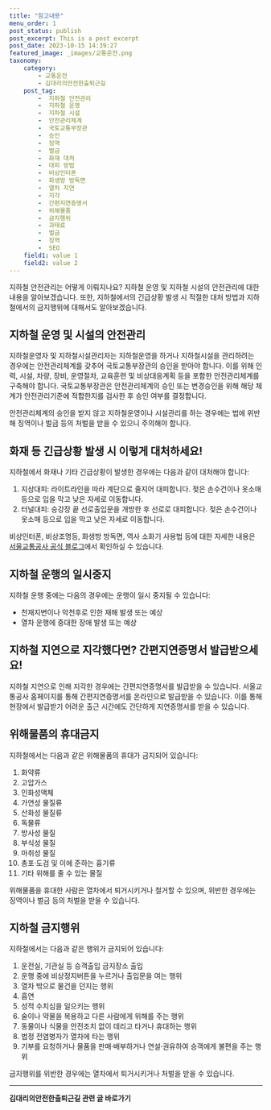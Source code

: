 ```yaml
---
title: "참고내용"
menu_order: 1
post_status: publish
post_excerpt: This is a post excerpt
post_date: 2023-10-15 14:39:27
featured_image: _images/교통운전.png
taxonomy:
    category:
        - 교통운전
        - 김대리의안전한출퇴근길
    post_tag:
        -  지하철 안전관리
        -  지하철 운영
        -  지하철 시설
        -  안전관리체계
        -  국토교통부장관
        -  승인
        -  징역
        -  벌금
        -  화재 대처
        -  대피 방법
        -  비상인터폰
        -  화생방 방독면
        -  열차 지연
        -  지각
        -  간편지연증명서
        -  위해물품
        -  금지행위
        -  과태료
        -  벌금
        -  징역
        -  SEO
    field1: value 1
    field2: value 2
---
```



지하철 안전관리는 어떻게 이뤄지나요? 지하철 운영 및 지하철 시설의 안전관리에 대한 내용을 알아보겠습니다. 또한, 지하철에서의 긴급상황 발생 시 적절한 대처 방법과 지하철에서의 금지행위에 대해서도 알아보겠습니다.

## 지하철 운영 및 시설의 안전관리

지하철운영자 및 지하철시설관리자는 지하철운영을 하거나 지하철시설을 관리하려는 경우에는 안전관리체계를 갖추어 국토교통부장관의 승인을 받아야 합니다. 이를 위해 인력, 시설, 차량, 장비, 운영절차, 교육훈련 및 비상대응계획 등을 포함한 안전관리체계를 구축해야 합니다. 국토교통부장관은 안전관리체계의 승인 또는 변경승인을 위해 해당 체계가 안전관리기준에 적합한지를 검사한 후 승인 여부를 결정합니다.

안전관리체계의 승인을 받지 않고 지하철운영이나 시설관리를 하는 경우에는 법에 위반해 징역이나 벌금 등의 처벌을 받을 수 있으니 주의해야 합니다.

## 화재 등 긴급상황 발생 시 이렇게 대처하세요!

지하철에서 화재나 기타 긴급상황이 발생한 경우에는 다음과 같이 대처해야 합니다:

1. 지상대피: 라이트라인을 따라 계단으로 줄지어 대피합니다. 젖은 손수건이나 옷소매 등으로 입을 막고 낮은 자세로 이동합니다.
2. 터널대피: 승강장 끝 선로출입문을 개방한 후 선로로 대피합니다. 젖은 손수건이나 옷소매 등으로 입을 막고 낮은 자세로 이동합니다.

비상인터폰, 비상조명등, 화생방 방독면, 역사 소화기 사용법 등에 대한 자세한 내용은 [서울교통공사 공식 블로그](링크)에서 확인하실 수 있습니다.

## 지하철 운행의 일시중지

지하철 운행 중에는 다음의 경우에는 운행이 일시 중지될 수 있습니다:

- 천재지변이나 악천후로 인한 재해 발생 또는 예상
- 열차 운행에 중대한 장애 발생 또는 예상

## 지하철 지연으로 지각했다면? 간편지연증명서 발급받으세요!

지하철 지연으로 인해 지각한 경우에는 간편지연증명서를 발급받을 수 있습니다. 서울교통공사 홈페이지를 통해 간편지연증명서를 온라인으로 발급받을 수 있습니다. 이를 통해 현장에서 발급받기 어려운 출근 시간에도 간단하게 지연증명서를 받을 수 있습니다.

## 위해물품의 휴대금지

지하철에서는 다음과 같은 위해물품의 휴대가 금지되어 있습니다:

1. 화약류
2. 고압가스
3. 인화성액체
4. 가연성 물질류
5. 산화성 물질류
6. 독물류
7. 방사성 물질
8. 부식성 물질
9. 마취성 물질
10. 총포·도검 및 이에 준하는 흉기류
11. 기타 위해를 줄 수 있는 물질

위해물품을 휴대한 사람은 열차에서 퇴거시키거나 철거할 수 있으며, 위반한 경우에는 징역이나 벌금 등의 처벌을 받을 수 있습니다.

## 지하철 금지행위

지하철에서는 다음과 같은 행위가 금지되어 있습니다:

1. 운전실, 기관실 등 승객출입 금지장소 출입
2. 운행 중에 비상정지버튼을 누르거나 출입문을 여는 행위
3. 열차 밖으로 물건을 던지는 행위
4. 흡연
5. 성적 수치심을 일으키는 행위
6. 술이나 약물을 복용하고 다른 사람에게 위해를 주는 행위
7. 동물이나 식물을 안전조치 없이 데리고 타거나 휴대하는 행위
8. 법정 전염병자가 열차에 타는 행위
9. 기부를 요청하거나 물품을 판매·배부하거나 연설·권유하여 승객에게 불편을 주는 행위

금지행위를 위반한 경우에는 열차에서 퇴거시키거나 처벌을 받을 수 있습니다.

<!-- wp:separator -->
<hr class="wp-block-separator has-alpha-channel-opacity"/>
<!-- /wp:separator -->
<!-- wp:group {"backgroundColor":"base","layout":{"type":"constrained"}} -->
<div class="wp-block-group has-base-background-color has-background"><!-- wp:paragraph {"align":"center","fontSize":"large"} -->
<p class="has-text-align-center has-large-font-size"><strong>김대리의안전한출퇴근길 관련 글 바로가기</strong></p>
<!-- /wp:paragraph -->


<!-- wp:latest-posts
{"categories":[{"id":1794,"count":19,"description":"","link":"https://uknowlaw.com/category/%ea%b9%80%eb%8c%80%eb%a6%ac%ec%9d%98%ec%95%88%ec%a0%84%ed%95%9c%ec%b6%9c%ed%87%b4%ea%b7%bc%ea%b8%b8/","name":"김대리의안전한출퇴근길","slug":"김대리의안전한출퇴근길","taxonomy":"category","parent":0,"meta":[],"_links":{"self":[{"href":"https://uknowlaw.com/wp-json/wp/v2/categories/1794"}],"collection":[{"href":"https://uknowlaw.com/wp-json/wp/v2/categories"}],"about":[{"href":"https://uknowlaw.com/wp-json/wp/v2/taxonomies/category"}],"wp:post_type":[{"href":"https://uknowlaw.com/wp-json/wp/v2/posts?categories=1794"}],"curies":[{"name":"wp","href":"https://api.w.org/{rel}","templated":true}]}}],"postsToShow":100,"excerptLength":28,"postLayout":"grid","columns":2,"featuredImageAlign":"left","featuredImageSizeSlug":"large","fontSize":"medium"} /--></div>
<!-- /wp:group -->